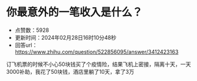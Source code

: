 # 你最意外的一笔收入是什么？
- 点赞数：5928
- 更新时间：2024年02月28日16时10分48秒
- 回答url：https://www.zhihu.com/question/522856095/answer/3412423163
<body>
 <p data-pid="SMJayh1e">订飞机票的时候不小心50块钱买了个疫情险，结果飞机上密接，隔离十天，一天3000补助，我花了50块钱，酒店里躺了10天，拿了3万</p>
</body>